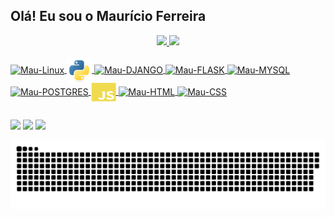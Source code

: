 ## Olá! Eu sou o Maurício Ferreira

<div align="center">
  <a href="https://github.com/Mauricio1xtra">
  <img height="180em" src="https://github-readme-stats.vercel.app/api?username=Mauricio1xtra&show_icons=true&theme=dark&include_all_commits=true&count_private=true"/>
  <img height="180em" src="https://github-readme-stats.vercel.app/api/top-langs/?username=Mauricio1xtra&layout=compact&langs_count=7&theme=dark"/>
</div>
<div style="display: inline_block"><br>
  <img align="center" alt="Mau-Linux" height="35" width="40" src="https://cdn.jsdelivr.net/gh/devicons/devicon/icons/linux/linux-original.svg" />
  <img align="center" alt="Mau-Python" height="40" width="40" src="https://raw.githubusercontent.com/devicons/devicon/master/icons/python/python-original.svg">
  <img align="center" alt="Mau-DJANGO" height="60" width="50" src="https://cdn.jsdelivr.net/gh/devicons/devicon/icons/django/django-original.svg" />
  <img align="center" alt="Mau-FLASK" height="40" width="40" src="https://cdn.jsdelivr.net/gh/devicons/devicon/icons/flask/flask-original.svg" />
  <img align="center" alt="Mau-MYSQL" height="35" width="40" src="https://cdn.jsdelivr.net/gh/devicons/devicon/icons/mysql/mysql-original.svg" />
  <img align="center" alt="Mau-POSTGRES" height="35" width="40" src="https://cdn.jsdelivr.net/gh/devicons/devicon/icons/postgresql/postgresql-original.svg" />
  <img align="center" alt="Mau-Js" height="30" width="40" src="https://raw.githubusercontent.com/devicons/devicon/master/icons/javascript/javascript-plain.svg">
  <img align="center" alt="Mau-HTML" height="35" width="40" src="https://cdn.jsdelivr.net/gh/devicons/devicon/icons/html5/html5-plain-wordmark.svg" />
  <img align="center" alt="Mau-CSS" height="35" width="40" src="https://cdn.jsdelivr.net/gh/devicons/devicon/icons/css3/css3-plain-wordmark.svg" />
  
  </div>
  
##
<div>
  <a href="https://www.linkedin.com/in/mauricioferreirasilva/" target="_blank"><img src="https://img.shields.io/badge/-LinkedIn-%230077B5?style=for-the-badge&logo=linkedin&logoColor=white" target="_blank"></a> 
  <a href="https://www.instagram.com/mauricio1xtrabbc/" target="_blank"><img src="https://img.shields.io/badge/-Instagram-%23E4405F?style=for-the-badge&logo=instagram&logoColor=white" target="_blank"></a>
  <a href = "mailto:bestsound2u@gmail.com"><img src="https://img.shields.io/badge/-Gmail-%23333?style=for-the-badge&logo=gmail&logoColor=white" target="_blank"></a>
  
   ![Snake animation](https://github.com/Mauricio1xtra/Mauricio1xtra/blob/output/github-contribution-grid-snake.svg)
 
</div>
